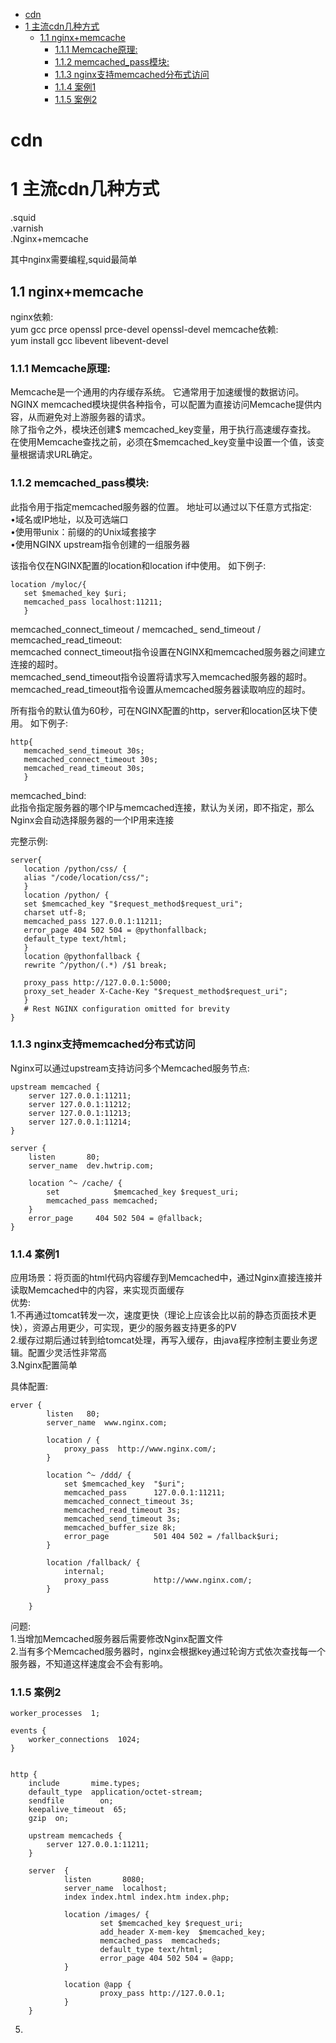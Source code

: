 <!-- TOC depthFrom:1 depthTo:6 withLinks:1 updateOnSave:1 orderedList:0 -->

- [cdn](#cdn)
- [1 主流cdn几种方式](#1-主流cdn几种方式)
	- [1.1 nginx+memcache](#11-nginxmemcache)
		- [1.1.1 Memcache原理:](#111-memcache原理)
		- [1.1.2 memcached_pass模块:](#112-memcachedpass模块)
		- [1.1.3 nginx支持memcached分布式访问](#113-nginx支持memcached分布式访问)
		- [1.1.4 案例1](#114-案例1)
		- [1.1.5 案例2](#115-案例2)

<!-- /TOC -->

# cdn
# 1 主流cdn几种方式
  .squid  
  .varnish  
  .Nginx+memcache  

  其中nginx需要编程,squid最简单
## 1.1 nginx+memcache

nginx依赖:  
yum gcc prce openssl prce-devel openssl-devel
memcache依赖:  
yum install gcc libevent libevent-devel


### 1.1.1 Memcache原理:  
Memcache是一个通用的内存缓存系统。 它通常用于加速缓慢的数据访问。 NGINX memcached模块提供各种指令，可以配置为直接访问Memcache提供内容，从而避免对上游服务器的请求。  
除了指令之外，模块还创建$ memcached_key变量，用于执行高速缓存查找。 在使用Memcache查找之前，必须在$memcached_key变量中设置一个值，该变量根据请求URL确定。  

### 1.1.2 memcached_pass模块:  
此指令用于指定memcached服务器的位置。 地址可以通过以下任意方式指定:  
•域名或IP地址，以及可选端口   
•使用带unix：前缀的的Unix域套接字  
•使用NGINX upstream指令创建的一组服务器  

该指令仅在NGINX配置的location和location if中使用。 如下例子:
```
location /myloc/{
   set $memached_key $uri;
   memcached_pass localhost:11211;
   }
```
memcached_connect_timeout / memcached_ send_timeout / memcached_read_timeout:  
memcached connect_timeout指令设置在NGINX和memcached服务器之间建立连接的超时。  
memcached_send_timeout指令设置将请求写入memcached服务器的超时。  
memcached_read_timeout指令设置从memcached服务器读取响应的超时。

所有指令的默认值为60秒，可在NGINX配置的http，server和location区块下使用。 如下例子:  
```
http{
   memcached_send_timeout 30s;
   memcached_connect_timeout 30s;
   memcached_read_timeout 30s;
   }
```
memcached_bind:  
此指令指定服务器的哪个IP与memcached连接，默认为关闭，即不指定，那么Nginx会自动选择服务器的一个IP用来连接  

完整示例:
```
server{
   location /python/css/ {
   alias "/code/location/css/";
   }
   location /python/ {
   set $memcached_key "$request_method$request_uri";
   charset utf-8;
   memcached_pass 127.0.0.1:11211;
   error_page 404 502 504 = @pythonfallback;
   default_type text/html;
   }
   location @pythonfallback {
   rewrite ^/python/(.*) /$1 break;

   proxy_pass http://127.0.0.1:5000;
   proxy_set_header X-Cache-Key "$request_method$request_uri";
   }
   # Rest NGINX configuration omitted for brevity
}
```
### 1.1.3 nginx支持memcached分布式访问
Nginx可以通过upstream支持访问多个Memcached服务节点:  
```
upstream memcached {
    server 127.0.0.1:11211;
    server 127.0.0.1:11212;
    server 127.0.0.1:11213;
    server 127.0.0.1:11214;
}

server {
    listen       80;
    server_name  dev.hwtrip.com;

    location ^~ /cache/ {
        set            $memcached_key $request_uri;
        memcached_pass memcached;
    }
    error_page     404 502 504 = @fallback;
}
```
### 1.1.4 案例1
应用场景：将页面的html代码内容缓存到Memcached中，通过Nginx直接连接并读取Memcached中的内容，来实现页面缓存   
优势:  
1.不再通过tomcat转发一次，速度更快（理论上应该会比以前的静态页面技术更快），资源占用更少，可实现，更少的服务器支持更多的PV  
2.缓存过期后通过转到给tomcat处理，再写入缓存，由java程序控制主要业务逻辑。配置少灵活性非常高  
3.Nginx配置简单  

具体配置:  
```
erver {
        listen   80;
        server_name  www.nginx.com;

        location / {
			proxy_pass	http://www.nginx.com/;
        }

		location ^~ /ddd/ {
			set $memcached_key	"$uri";
			memcached_pass      127.0.0.1:11211;
			memcached_connect_timeout 3s;
			memcached_read_timeout 3s;
			memcached_send_timeout 3s;			
			memcached_buffer_size 8k;
			error_page			501 404 502 = /fallback$uri;
		}

		location /fallback/ {
			internal;
			proxy_pass          http://www.nginx.com/;
		}

    }
```
问题:  
1.当增加Memcached服务器后需要修改Nginx配置文件  
2.当有多个Memcached服务器时，nginx会根据key通过轮询方式依次查找每一个服务器，不知道这样速度会不会有影响。  

### 1.1.5 案例2
```
worker_processes  1;  

events {  
    worker_connections  1024;  
}  


http {  
    include       mime.types;  
    default_type  application/octet-stream;    
    sendfile        on;    
    keepalive_timeout  65;    
    gzip  on;  

    upstream memcacheds {  
        server 127.0.0.1:11211;  
    }  

    server  {  
            listen       8080;  
            server_name  localhost;  
            index index.html index.htm index.php;  

            location /images/ {  
                    set $memcached_key $request_uri;  
                    add_header X-mem-key  $memcached_key;  
                    memcached_pass  memcacheds;  
                    default_type text/html;  
                    error_page 404 502 504 = @app;  
            }  

            location @app {  
                    proxy_pass http://127.0.0.1;  
            }  
    }
```


5.
